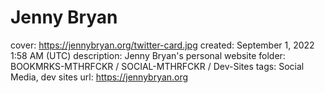 # Jenny Bryan

cover: https://jennybryan.org/twitter-card.jpg
created: September 1, 2022 1:58 AM (UTC)
description: Jenny Bryan's personal website
folder: BOOKMRKS-MTHRFCKR / SOCIAL-MTHRFCKR / Dev-Sites
tags: Social Media, dev sites
url: https://jennybryan.org